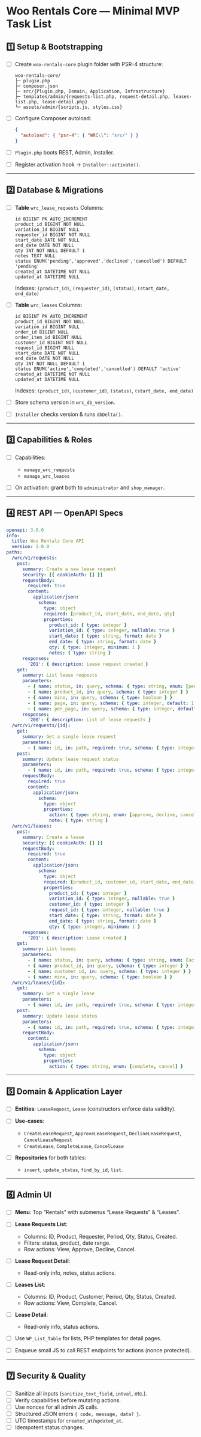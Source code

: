 # Woo Rentals Core — Minimal MVP Task List

## 1️⃣ Setup & Bootstrapping

* [ ] Create `woo-rentals-core` plugin folder with PSR-4 structure:

  ```
  woo-rentals-core/
  ├─ plugin.php
  ├─ composer.json
  ├─ src/{Plugin.php, Domain, Application, Infrastructure}
  ├─ templates/admin/{requests-list.php, request-detail.php, leases-list.php, lease-detail.php}
  └─ assets/admin/{scripts.js, styles.css}
  ```
* [ ] Configure Composer autoload:

  ```json
  {
    "autoload": { "psr-4": { "WRC\\": "src/" } }
  }
  ```
* [ ] `Plugin.php` boots REST, Admin, Installer.
* [ ] Register activation hook → `Installer::activate()`.

---

## 2️⃣ Database & Migrations

* [ ] **Table** `wrc_lease_requests`
  Columns:

  ```
  id BIGINT PK AUTO_INCREMENT
  product_id BIGINT NOT NULL
  variation_id BIGINT NULL
  requester_id BIGINT NOT NULL
  start_date DATE NOT NULL
  end_date DATE NOT NULL
  qty INT NOT NULL DEFAULT 1
  notes TEXT NULL
  status ENUM('pending','approved','declined','cancelled') DEFAULT 'pending'
  created_at DATETIME NOT NULL
  updated_at DATETIME NULL
  ```

  Indexes: `(product_id)`, `(requester_id)`, `(status)`, `(start_date, end_date)`

* [ ] **Table** `wrc_leases`
  Columns:

  ```
  id BIGINT PK AUTO_INCREMENT
  product_id BIGINT NOT NULL
  variation_id BIGINT NULL
  order_id BIGINT NULL
  order_item_id BIGINT NULL
  customer_id BIGINT NOT NULL
  request_id BIGINT NULL
  start_date DATE NOT NULL
  end_date DATE NOT NULL
  qty INT NOT NULL DEFAULT 1
  status ENUM('active','completed','cancelled') DEFAULT 'active'
  created_at DATETIME NOT NULL
  updated_at DATETIME NULL
  ```

  Indexes: `(product_id)`, `(customer_id)`, `(status)`, `(start_date, end_date)`

* [ ] Store schema version in `wrc_db_version`.

* [ ] `Installer` checks version & runs `dbDelta()`.

---

## 3️⃣ Capabilities & Roles

* [ ] Capabilities:

  * `manage_wrc_requests`
  * `manage_wrc_leases`
* [ ] On activation: grant both to `administrator` and `shop_manager`.

---

## 4️⃣ REST API — OpenAPI Specs

```yaml
openapi: 3.0.0
info:
  title: Woo Rentals Core API
  version: 1.0.0
paths:
  /wrc/v1/requests:
    post:
      summary: Create a new lease request
      security: [{ cookieAuth: [] }]
      requestBody:
        required: true
        content:
          application/json:
            schema:
              type: object
              required: [product_id, start_date, end_date, qty]
              properties:
                product_id: { type: integer }
                variation_id: { type: integer, nullable: true }
                start_date: { type: string, format: date }
                end_date: { type: string, format: date }
                qty: { type: integer, minimum: 1 }
                notes: { type: string }
      responses:
        '201': { description: Lease request created }
    get:
      summary: List lease requests
      parameters:
        - { name: status, in: query, schema: { type: string, enum: [pending, approved, declined, cancelled] } }
        - { name: product_id, in: query, schema: { type: integer } }
        - { name: mine, in: query, schema: { type: boolean } }
        - { name: page, in: query, schema: { type: integer, default: 1 } }
        - { name: per_page, in: query, schema: { type: integer, default: 20 } }
      responses:
        '200': { description: List of lease requests }
  /wrc/v1/requests/{id}:
    get:
      summary: Get a single lease request
      parameters:
        - { name: id, in: path, required: true, schema: { type: integer } }
    post:
      summary: Update lease request status
      parameters:
        - { name: id, in: path, required: true, schema: { type: integer } }
      requestBody:
        required: true
        content:
          application/json:
            schema:
              type: object
              properties:
                action: { type: string, enum: [approve, decline, cancel] }
                note: { type: string }
  /wrc/v1/leases:
    post:
      summary: Create a lease
      security: [{ cookieAuth: [] }]
      requestBody:
        required: true
        content:
          application/json:
            schema:
              type: object
              required: [product_id, customer_id, start_date, end_date, qty]
              properties:
                product_id: { type: integer }
                variation_id: { type: integer, nullable: true }
                customer_id: { type: integer }
                request_id: { type: integer, nullable: true }
                start_date: { type: string, format: date }
                end_date: { type: string, format: date }
                qty: { type: integer, minimum: 1 }
      responses:
        '201': { description: Lease created }
    get:
      summary: List leases
      parameters:
        - { name: status, in: query, schema: { type: string, enum: [active, completed, cancelled] } }
        - { name: product_id, in: query, schema: { type: integer } }
        - { name: customer_id, in: query, schema: { type: integer } }
        - { name: mine, in: query, schema: { type: boolean } }
  /wrc/v1/leases/{id}:
    get:
      summary: Get a single lease
      parameters:
        - { name: id, in: path, required: true, schema: { type: integer } }
    post:
      summary: Update lease status
      parameters:
        - { name: id, in: path, required: true, schema: { type: integer } }
      requestBody:
        content:
          application/json:
            schema:
              type: object
              properties:
                action: { type: string, enum: [complete, cancel] }
```

---

## 5️⃣ Domain & Application Layer

* [ ] **Entities**: `LeaseRequest`, `Lease` (constructors enforce data validity).
* [ ] **Use-cases**:

  * `CreateLeaseRequest`, `ApproveLeaseRequest`, `DeclineLeaseRequest`, `CancelLeaseRequest`
  * `CreateLease`, `CompleteLease`, `CancelLease`
* [ ] **Repositories** for both tables:

  * `insert`, `update_status`, `find_by_id`, `list`.

---

## 6️⃣ Admin UI

* [ ] **Menu**: Top “Rentals” with submenus “Lease Requests” & “Leases”.
* [ ] **Lease Requests List**:

  * Columns: ID, Product, Requester, Period, Qty, Status, Created.
  * Filters: status, product, date range.
  * Row actions: View, Approve, Decline, Cancel.
* [ ] **Lease Request Detail**:

  * Read-only info, notes, status actions.
* [ ] **Leases List**:

  * Columns: ID, Product, Customer, Period, Qty, Status, Created.
  * Row actions: View, Complete, Cancel.
* [ ] **Lease Detail**:

  * Read-only info, status actions.
* [ ] Use `WP_List_Table` for lists, PHP templates for detail pages.
* [ ] Enqueue small JS to call REST endpoints for actions (nonce protected).

---

## 7️⃣ Security & Quality

* [ ] Sanitize all inputs (`sanitize_text_field`, `intval`, etc.).
* [ ] Verify capabilities before mutating actions.
* [ ] Use nonces for all admin JS calls.
* [ ] Structured JSON errors `{ code, message, data? }`.
* [ ] UTC timestamps for `created_at`/`updated_at`.
* [ ] Idempotent status changes.
